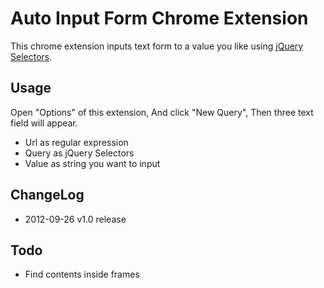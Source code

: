 Auto Input Form Chrome Extension 
================================

This chrome extension inputs text form to a value you like using [jQuery Selectors](http://api.jquery.com/category/selectors/).


Usage
----------------
Open "Options" of this extension, 
And click "New Query", 
Then three text field will appear.

- Url as regular expression
- Query as jQuery Selectors
- Value as string you want to input


ChangeLog
----------------
- 2012-09-26 v1.0 release


Todo
----------------
- Find contents inside frames


